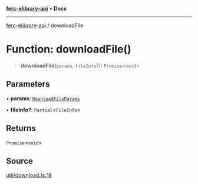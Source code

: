 [**ferc-elibrary-api**](../README.md) • **Docs**

***

[ferc-elibrary-api](../globals.md) / downloadFile

# Function: downloadFile()

> **downloadFile**(`params`, `fileInfo`?): `Promise`\<`void`\>

## Parameters

• **params**: [`DownloadFileParams`](../type-aliases/DownloadFileParams.md)

• **fileInfo?**: `Partial`\<`FileInfo`\>

## Returns

`Promise`\<`void`\>

## Source

[util/download.ts:19](https://github.com/4very/ferc-elibrary-api/blob/26cf3a80a2b0f4f142a63a2fbb278e16f26a1d37/src/util/download.ts#L19)
